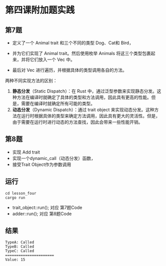 # 第四课附加题实践

## 第7题

- 定义了一个 Animal trait 和三个不同的类型 Dog、Cat和 Bird，

- 并为它们实现了 Animal trait。然后使用枚举 Animals 将这三个类型包裹起来，并将它们放入一个 Vec 中。

- 最后对 Vec 进行遍历，并根据具体的类型调用各自的方法。

两种不同实现方法的区别： 

1. **静态分发**（Static Dispatch）：在 Rust 中，通过泛型参数来实现静态分发。这种方法在编译时就确定了具体的类型和方法调用，因此具有更高的性能。但是，需要在编译时就确定所有可能的类型。
2. **动态分发**（Dynamic Dispatch）：通过 trait object 来实现动态分发。这种方法在运行时根据具体的类型来确定方法调用，因此具有更大的灵活性。但是，由于需要在运行时进行动态的方法查找，因此会带来一些性能开销。

## 第8题
- 实现 Add trait
- 实现一个dynamic_call（动态分发）函数，
- 接受Trait Object作为参数调用

## 运行

```
cd lesson_four
cargo run
```
- trait_object::run();  对应 第7题Code
- adder::run(); 对应 第8题Code

## 结果

```
TypeA: Called
TypeB: Called
TypeC: Called
======================
Value: 15
```




